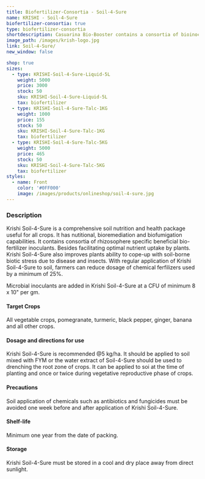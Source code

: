 ```yaml
---
title: Biofertilizer-Consortia - Soil-4-Sure
name: KRISHI - Soil-4-Sure
biofertilizer-consortia: true
type: biofertilizer-consortia
shortdescription: Casuarina Bio-Booster contains a consortia of bioinoculants
image_path: /images/krish-logo.jpg
link: Soil-4-Sure/
new_window: false

shop: true
sizes:
  - type: KRISHI-Soil-4-Sure-Liquid-5L
    weight: 5000
    price: 3000
    stock: 50
    sku: KRISHI-Soil-4-Sure-Liquid-5L
    tax: biofertilizer
  - type: KRISHI-Soil-4-Sure-Talc-1KG
    weight: 1000
    price: 155
    stock: 50
    sku: KRISHI-Soil-4-Sure-Talc-1KG
    tax: biofertilizer
  - type: KRISHI-Soil-4-Sure-Talc-5KG
    weight: 5000
    price: 465
    stock: 50
    sku: KRISHI-Soil-4-Sure-Talc-5KG
    tax: biofertilizer
styles:
  - name: Front
    color: '#0FF000'
    image: /images/products/onlineshop/soil-4-sure.jpg
---
```

### Description
Krishi Soil-4-Sure is a comprehensive soil nutrition and health package useful for all crops. It has nutitional, bioremediation and biofumigation capabilities. It contains consortia of rhizosophere specific beneficial bio-fertilizer inoculants. Besides facilitating optimal nutrient uptake by plants. Krishi Soil-4-Sure also improves plants ability to cope-up with soil-borne biotic stress due to disease and insects. With regular application of Krishi Soil-4-Sure to soil, farmers can reduce dosage of chemical ferfilizers used by a minimum of 25%.

Microbial inoculants are added in Krishi Soil-4-Sure at a CFU of minimum 8 x 10" per gm.
#### Target Crops
All vegetable crops, pomegranate, turmeric, black pepper, ginger, banana and all other crops.
#### Dosage and directions for use  
Krishi Soil-4-Sure is recommended @5 kg/ha. It should be applied to soil mixed with FYM or the water extract of Soil-4-Sure should be used to drenching the root zone of crops. It can be applied to soi at the time of planting and once or twice during vegetative reproductive phase of crops.

#### Precautions
Soil application of chemicals such as antibiotics and fungicides must be avoided one week before and after application of Krishi Soil-4-Sure.
#### Shelf-life
Minimum one year from the date of packing.
#### Storage
Krishi Soil-4-Sure must be stored in a cool and dry place away from direct sunlight.
